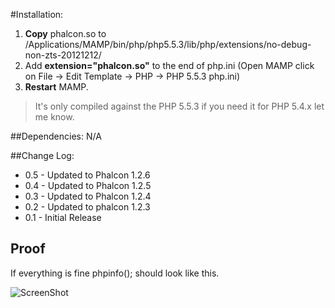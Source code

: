 #Installation:

1. **Copy** phalcon.so to /Applications/MAMP/bin/php/php5.5.3/lib/php/extensions/no-debug-non-zts-20121212/
2. Add **extension="phalcon.so"** to the end of php.ini (Open MAMP click on File → Edit Template → PHP → PHP 5.5.3 php.ini)
3. **Restart** MAMP.

>It's only compiled against the PHP 5.5.3 if you need it for PHP 5.4.x let me know.


##Dependencies:
N/A

##Change Log:
* 0.5 - Updated to Phalcon 1.2.6
* 0.4 - Updated to Phalcon 1.2.5
* 0.3 - Updated to Phalcon 1.2.4
* 0.2 - Updated to phalcon 1.2.3
* 0.1 - Initial Release

## Proof

If everything is fine phpinfo(); should look like this.

![ScreenShot](http://i.imgur.com/jOmNZjg.png)
